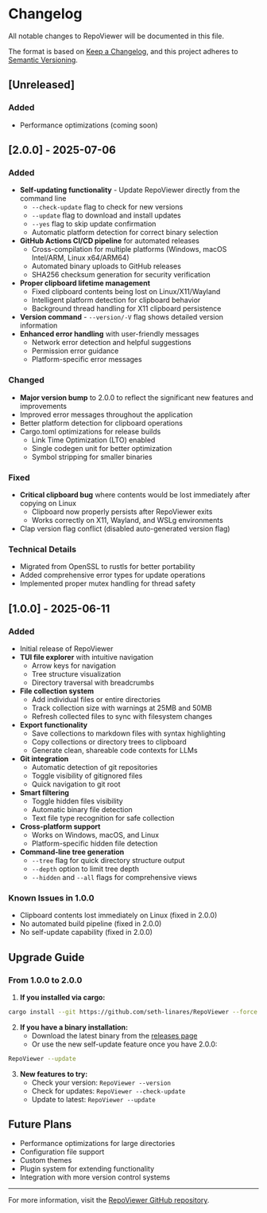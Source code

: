 # Changelog

All notable changes to RepoViewer will be documented in this file.

The format is based on [Keep a Changelog](https://keepachangelog.com/en/1.1.0/),
and this project adheres to [Semantic Versioning](https://semver.org/spec/v2.0.0.html).

## [Unreleased]

### Added
- Performance optimizations (coming soon)

## [2.0.0] - 2025-07-06

### Added
- **Self-updating functionality** - Update RepoViewer directly from the command line
  - `--check-update` flag to check for new versions
  - `--update` flag to download and install updates
  - `--yes` flag to skip update confirmation
  - Automatic platform detection for correct binary selection
- **GitHub Actions CI/CD pipeline** for automated releases
  - Cross-compilation for multiple platforms (Windows, macOS Intel/ARM, Linux x64/ARM64)
  - Automated binary uploads to GitHub releases
  - SHA256 checksum generation for security verification
- **Proper clipboard lifetime management** 
  - Fixed clipboard contents being lost on Linux/X11/Wayland
  - Intelligent platform detection for clipboard behavior
  - Background thread handling for X11 clipboard persistence
- **Version command** - `--version/-V` flag shows detailed version information
- **Enhanced error handling** with user-friendly messages
  - Network error detection and helpful suggestions
  - Permission error guidance
  - Platform-specific error messages

### Changed
- **Major version bump** to 2.0.0 to reflect the significant new features and improvements
- Improved error messages throughout the application
- Better platform detection for clipboard operations
- Cargo.toml optimizations for release builds
  - Link Time Optimization (LTO) enabled
  - Single codegen unit for better optimization
  - Symbol stripping for smaller binaries

### Fixed
- **Critical clipboard bug** where contents would be lost immediately after copying on Linux
  - Clipboard now properly persists after RepoViewer exits
  - Works correctly on X11, Wayland, and WSLg environments
- Clap version flag conflict (disabled auto-generated version flag)

### Technical Details
- Migrated from OpenSSL to rustls for better portability
- Added comprehensive error types for update operations
- Implemented proper mutex handling for thread safety

## [1.0.0] - 2025-06-11

### Added
- Initial release of RepoViewer
- **TUI file explorer** with intuitive navigation
  - Arrow keys for navigation
  - Tree structure visualization
  - Directory traversal with breadcrumbs
- **File collection system**
  - Add individual files or entire directories
  - Track collection size with warnings at 25MB and 50MB
  - Refresh collected files to sync with filesystem changes
- **Export functionality**
  - Save collections to markdown files with syntax highlighting
  - Copy collections or directory trees to clipboard
  - Generate clean, shareable code contexts for LLMs
- **Git integration**
  - Automatic detection of git repositories
  - Toggle visibility of gitignored files
  - Quick navigation to git root
- **Smart filtering**
  - Toggle hidden files visibility
  - Automatic binary file detection
  - Text file type recognition for safe collection
- **Cross-platform support**
  - Works on Windows, macOS, and Linux
  - Platform-specific hidden file detection
- **Command-line tree generation**
  - `--tree` flag for quick directory structure output
  - `--depth` option to limit tree depth
  - `--hidden` and `--all` flags for comprehensive views

### Known Issues in 1.0.0
- Clipboard contents lost immediately on Linux (fixed in 2.0.0)
- No automated build pipeline (fixed in 2.0.0)
- No self-update capability (fixed in 2.0.0)

## Upgrade Guide

### From 1.0.0 to 2.0.0

1. **If you installed via cargo:**
```bash
cargo install --git https://github.com/seth-linares/RepoViewer --force
```

2. **If you have a binary installation:**
   - Download the latest binary from the [releases page](https://github.com/seth-linares/RepoViewer/releases)
   - Or use the new self-update feature once you have 2.0.0:
```bash
RepoViewer --update
```

3. **New features to try:**
   - Check your version: `RepoViewer --version`
   - Check for updates: `RepoViewer --check-update`
   - Update to latest: `RepoViewer --update`

## Future Plans

- Performance optimizations for large directories
- Configuration file support
- Custom themes
- Plugin system for extending functionality
- Integration with more version control systems

---

For more information, visit the [RepoViewer GitHub repository](https://github.com/seth-linares/RepoViewer).